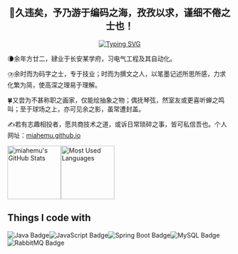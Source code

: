 <h2 align="center">👋久违矣，予乃游于编码之海，孜孜以求，谨细不倦之士也！</h2>

<div align="center">
  
  <div align="center">
    <a href="[https://blog.csdn.net/weixin_74199893?spm=1000.2115.3001.5343](https://blog.csdn.net/weixin_74199893?spm=1000.2115.3001.5343)">
     <img src="https://readme-typing-svg.demolab.com?font=Fira+Code&size=24&pause=1000&color=58A6FF&center=true&vCenter=true&width=500&lines=Welcome+to+my+GitHub!;System.out.println(%22Hello+World!%22);Code+is+like+poetry+✨" alt="Typing SVG">
    </a>
  </div>

</div>

🌘余年方廿二，肄业于长安某学府，习电气工程及其自动化。

⛈️余时而为码字之士，专于技业；时而为撰文之人，以笔墨记述所思所感，力求化繁为简，使高深之理易于理解。

🍀又尝为不甚称职之画家，仅能绘抽象之物；偶抚琴弦，然室友或更喜听蝉之鸣叫；至于球场之上，亦可见余之影，虽常遭封盖。

✍若有志趣相投者，愿共商技术之道，或诉日常琐碎之事，皆可私信吾也。个人网址：[miahemu.github.io](miahemu.github.io)


<img height="120px" src="https://github-readme-stats.vercel.app/api?username=miahemu&hide_title=true&show_icons=true&hide=issues&include_all_commits=true&count_private=true&theme=graywhite&hide_border=true&bg_color=45,ff7979,ffd479,fffc79,73fa79" alt="miahemu's GitHub Stats"><img height="120px" src="https://github-readme-stats.vercel.app/api/top-langs?username=miahemu&hide_title=true&layout=compact&theme=graywhite&hide_border=true&bg_color=45,fffc79,73fa79,75f0db" alt="Most Used Languages">

## Things I code with
  <img src="https://img.shields.io/badge/Java-007396?style=for-the-badge&logo=java&logoColor=white" alt="Java Badge" /><img src="https://img.shields.io/badge/JavaScript-F7DF1E?style=for-the-badge&logo=javascript&logoColor=black" alt="JavaScript Badge" /><img src="https://img.shields.io/badge/SpringBoot-6DB33F?style=for-the-badge&logo=spring&logoColor=white" alt="Spring Boot Badge" /><img src="https://img.shields.io/badge/MySQL-4479A1?style=for-the-badge&logo=mysql&logoColor=white" alt="MySQL Badge" /><img src="https://img.shields.io/badge/RabbitMQ-FF6600?style=for-the-badge&logo=rabbitmq&logoColor=white" alt="RabbitMQ Badge" />

